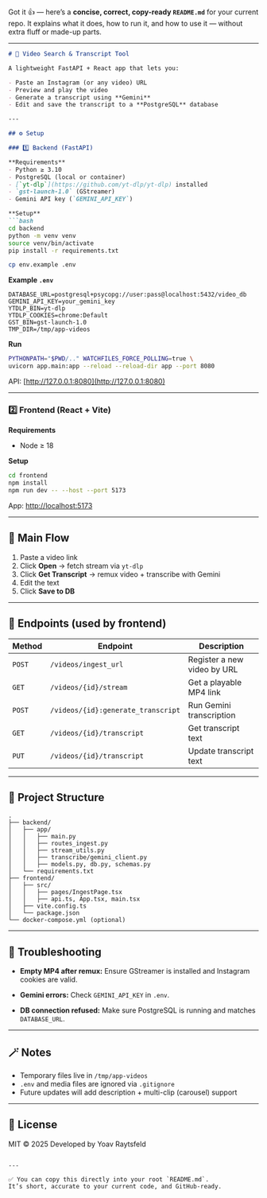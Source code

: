 Got it 👍 — here’s a **concise, correct, copy-ready `README.md`** for your current repo.
It explains what it does, how to run it, and how to use it — without extra fluff or made-up parts.

---

````markdown
# 🎥 Video Search & Transcript Tool

A lightweight FastAPI + React app that lets you:

- Paste an Instagram (or any video) URL  
- Preview and play the video  
- Generate a transcript using **Gemini**  
- Edit and save the transcript to a **PostgreSQL** database  

---

## ⚙️ Setup

### 1️⃣ Backend (FastAPI)

**Requirements**
- Python ≥ 3.10  
- PostgreSQL (local or container)
- [`yt-dlp`](https://github.com/yt-dlp/yt-dlp) installed  
- `gst-launch-1.0` (GStreamer)  
- Gemini API key (`GEMINI_API_KEY`)

**Setup**
```bash
cd backend
python -m venv venv
source venv/bin/activate
pip install -r requirements.txt

cp env.example .env
````

**Example `.env`**

```
DATABASE_URL=postgresql+psycopg://user:pass@localhost:5432/video_db
GEMINI_API_KEY=your_gemini_key
YTDLP_BIN=yt-dlp
YTDLP_COOKIES=chrome:Default
GST_BIN=gst-launch-1.0
TMP_DIR=/tmp/app-videos
```

**Run**

```bash
PYTHONPATH="$PWD/.." WATCHFILES_FORCE_POLLING=true \
uvicorn app.main:app --reload --reload-dir app --port 8080
```

API: [http://127.0.0.1:8080](http://127.0.0.1:8080)

---

### 2️⃣ Frontend (React + Vite)

**Requirements**

* Node ≥ 18

**Setup**

```bash
cd frontend
npm install
npm run dev -- --host --port 5173
```

App: [http://localhost:5173](http://localhost:5173)

---

## 🧩 Main Flow

1. Paste a video link
2. Click **Open** → fetch stream via `yt-dlp`
3. Click **Get Transcript** → remux video + transcribe with Gemini
4. Edit the text
5. Click **Save to DB**

---

## 🧠 Endpoints (used by frontend)

| Method | Endpoint                           | Description                 |
| ------ | ---------------------------------- | --------------------------- |
| `POST` | `/videos/ingest_url`               | Register a new video by URL |
| `GET`  | `/videos/{id}/stream`              | Get a playable MP4 link     |
| `POST` | `/videos/{id}:generate_transcript` | Run Gemini transcription    |
| `GET`  | `/videos/{id}/transcript`          | Get transcript text         |
| `PUT`  | `/videos/{id}/transcript`          | Update transcript text      |

---

## 🧱 Project Structure

```
.
├── backend/
│   ├── app/
│   │   ├── main.py
│   │   ├── routes_ingest.py
│   │   ├── stream_utils.py
│   │   ├── transcribe/gemini_client.py
│   │   ├── models.py, db.py, schemas.py
│   └── requirements.txt
├── frontend/
│   ├── src/
│   │   ├── pages/IngestPage.tsx
│   │   ├── api.ts, App.tsx, main.tsx
│   ├── vite.config.ts
│   └── package.json
└── docker-compose.yml (optional)
```

---

## 🧰 Troubleshooting

* **Empty MP4 after remux:**
  Ensure GStreamer is installed and Instagram cookies are valid.

* **Gemini errors:**
  Check `GEMINI_API_KEY` in `.env`.

* **DB connection refused:**
  Make sure PostgreSQL is running and matches `DATABASE_URL`.

---

## 🪄 Notes

* Temporary files live in `/tmp/app-videos`
* `.env` and media files are ignored via `.gitignore`
* Future updates will add description + multi-clip (carousel) support

---

## 📜 License

MIT © 2025
Developed by Yoav Raytsfeld

```

---

✅ You can copy this directly into your root `README.md`.  
It’s short, accurate to your current code, and GitHub-ready.
```
